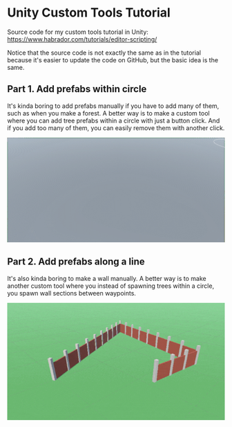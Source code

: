 # Unity Custom Tools Tutorial

Source code for my custom tools tutorial in Unity: https://www.habrador.com/tutorials/editor-scripting/ 

Notice that the source code is not exactly the same as in the tutorial because it's easier to update the code on GitHub, but the basic idea is the same. 


## Part 1. Add prefabs within circle

It's kinda boring to add prefabs manually if you have to add many of them, such as when you make a forest. A better way is to make a custom tool where you can add tree prefabs within a circle with just a button click. And if you add too many of them, you can easily remove them with another click. 

![Prefabs within circle gif](/_media/prefabs-within-circle.gif?raw=true)

## Part 2. Add prefabs along a line

It's also kinda boring to make a wall manually. A better way is to make another custom tool where you instead of spawning trees within a circle, you spawn wall sections between waypoints. 

![Prefabs walong line gif](/_media/prefabs-along-line.gif?raw=true) 